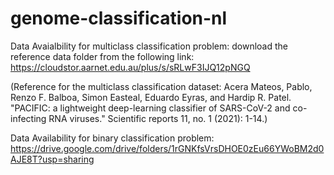 # genome-classification-nl


Data Avaialbility for multiclass classification problem: download the reference data folder from the following link:  https://cloudstor.aarnet.edu.au/plus/s/sRLwF3IJQ12pNGQ

(Reference for the multiclass classification dataset: Acera Mateos, Pablo, Renzo F. Balboa, Simon Easteal, Eduardo Eyras, and Hardip R. Patel. "PACIFIC: a lightweight deep-learning classifier of SARS-CoV-2 and co-infecting RNA viruses." Scientific reports 11, no. 1 (2021): 1-14.)

Data Availability for binary classification problem: https://drive.google.com/drive/folders/1rGNKfsVrsDHOE0zEu66YWoBM2d0AJE8T?usp=sharing 
